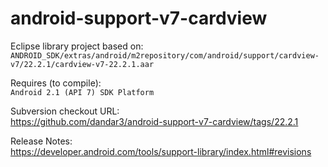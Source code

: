 android-support-v7-cardview
===========================

Eclipse library project based on:<br/>
`ANDROID_SDK/extras/android/m2repository/com/android/support/cardview-v7/22.2.1/cardview-v7-22.2.1.aar`

Requires (to compile):<br/>
`Android 2.1 (API 7) SDK Platform`

Subversion checkout URL:<br/>
https://github.com/dandar3/android-support-v7-cardview/tags/22.2.1

Release Notes:<br/>
https://developer.android.com/tools/support-library/index.html#revisions